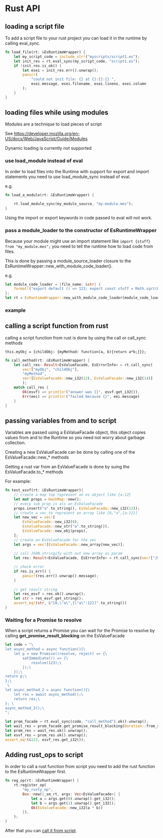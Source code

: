# Rust API

## loading a script file

To add a script file to your rust project you can load it in the runtime by calling eval_sync.

```rust
fn load_file(rt: &EsRuntimeWrapper) {
    let my_script_code = include_str!("myscripts/script1.es");
    let init_res = rt.eval_sync(my_script_code, "script1.es");
    if !init_res.is_ok() {
        let esei = init_res.err().unwrap();
        panic!(
            "could not init file: {} at {}:{}:{} ",
            esei.message, esei.filename, esei.lineno, esei.column
        );
    }
}
```

## loading files while using modules

Modules are a technique to load pieces of script

See https://developer.mozilla.org/en-US/docs/Web/JavaScript/Guide/Modules

Dynamic loading is currently not supported

### use load_module instead of eval

In order to load files into the Runtime with support for export and import statements you need to use load_module_sync instead of eval.

e.g.
```rust
fn load_a_module(rt: &EsRuntimeWrapper) {
    
    rt.load_module_sync(my_module_source, "my-module.mes");
}
```

Using the import or export keywords in code passed to eval will not work.

### pass a module_loader to the constructor of EsRuntimeWrapper

Because your module might use an import statement like `import {stuff} from "my_module.mes";` you need to tell the runtime how to load code from files.

This is done by passing a module_source_loader closure to the EsRuntimeWrapper::new_with_module_code_loader().

e.g.

```rust
let module_code_loader = |file_name: &str| {
    format!("export default () => 123; export const stuff = Math.sqrt(8);; \n\nconsole.log('parsing a module from code loader for filename: {}');", file_name)
};
let rt = EsRuntimeWrapper::new_with_module_code_loader(module_code_loader);
```
  
### example

## calling a script function from rust

calling a script function from rust is done by using the call or call_sync methods

```ecmascript
this.myObj = {childObj: {myMethod: function(a, b){return a*b;}}};
```

```rust
fn call_method(rt: &EsRuntimeWrapper) {
    let call_res: Result<EsValueFacade, EsErrorInfo> = rt.call_sync(
        vec!["myObj", "childObj"], 
        "myMethod", 
        vec![EsValueFacade::new_i32(12), EsValueFacade::new_i32(14)]
        );
    match call_res {
        Ok(esvf) => println!("answer was {}", esvf.get_i32()),
        Err(eei) => println!("failed because {}", eei.message)
    }
}
```

## passing variables from and to script

Variables are passed using a EsValueFacade object, this object copies values from
and to the Runtime so you need not worry about garbage collection.

Creating a new EsValueFacade can be done by calling one of the EsValueFacade::new_* methods

Getting a rust var from an EsValueFacade is done by suing the EsValueFacade.to_* methods

For example:

```rust
fn test_esvf(rt: &EsRuntimeWrapper){
    // create a map top represent an es object like {a:12}
    let mut props = HashMap::new();
    // every sub prop is als an EsValueFacade
    props.insert("a".to_string(), EsValueFacade::new_i32(12));
    // create a vec to represent an array like [8,"a",{a:12}]
    let new_vec = vec![
        EsValueFacade::new_i32(8),
        EsValueFacade::new_str("a".to_string()),
        EsValueFacade::new_obj(props),
    ];
    // create an EsValueFacade for the vec
    let args = vec![EsValueFacade::new_array(new_vec)];
  
    // call JSON.stringify with out new array as param
    let res: Result<EsValueFacade, EsErrorInfo> = rt.call_sync(vec!["JSON"], "stringify", args);

    // check error
    if res.is_err() {
        panic!(res.err().unwrap().message);
    }
 
    // get result string
    let res_esvf = res.ok().unwrap();
    let str = res_esvf.get_string();
    assert_eq!(str, &"[8,\"a\",{\"a\":12}]".to_string())
}
```

### Waiting for a Promise to resolve

When a script returns a Promise you can wait for the Promise to resolve by 
calling **get_promise_result_blocking** on the EsValueFacade

```rust
let code = "\
let async_method = async function(){\
    let p = new Promise((resolve, reject) => {\
        setImmediate(() => {\
            resolve(123);\
        });\
    });\
return p;\
};\
 \
let async_method_2 = async function(){\
    let res = await async_method();\
    return res;\
}; \
async_method_2();\
";
        
let prom_facade = rt.eval_sync(code, "call_method").ok().unwrap();
let wait_res = prom_facade.get_promise_result_blocking(Duration::from_secs(5));
let prom_res = wait_res.ok().unwrap();
let esvf_res = prom_res.ok().unwrap();
assert_eq!(&123, esvf_res.get_i32());
```

## Adding rust_ops to script

In order to call a rust function from script you need to add the rust function to the EsRuntimeWrapper first.

```rust
fn reg_op(rt: &EsRuntimeWrapper) {
    rt.register_op(
        "my_rusty_op",
        Box::new(|_sm_rt, args: Vec<EsValueFacade>| {
            let a = args.get(0).unwrap().get_i32();
            let b = args.get(1).unwrap().get_i32();
            Ok(EsValueFacade::new_i32(a * b))
        }),
    );
}
```

After that you can [call it from script](SCRIPT.md#calling-rust-ops).

